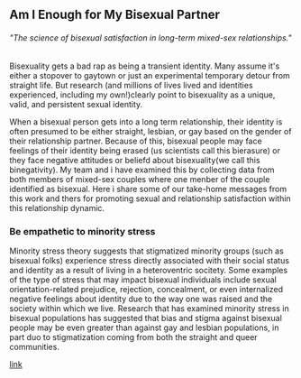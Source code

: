 ## Am I Enough for My Bisexual Partner

###### "The science of bisexual satisfaction in long-term mixed-sex relationships."

Bisexuality gets a bad rap as being a transient identity. Many assume it's either a stopover to gaytown or just an experimental temporary detour from straight life. But research (and millions of lives lived and identities experienced, including my own!)clearly point to bisexuality as a unique, valid, and persistent sexual identity.

When a bisexual person gets into a long term relationship, their identity is often presumed to be either straight, lesbian, or gay based on the gender of their relationship partner. Because of this, bisexual people may face feelings of their identity being erased (us scientists call this bierasure) or they face negative attitudes or beliefd about bisexuality(we call this binegativity). My team and i have examined this by collecting data from both members of mixed-sex couples where one menber of the couple identified as bisexual. Here i share some of our take-home messages from this work and thers for promoting sexual and relationship satisfaction within this relationship dynamic.

### Be empathetic to minority stress

Minority stress theory suggests that stigmatized minority groups (such as bisexual folks) experience stress directly associated with their social status and identity as a result of living in a heteroventric socitety. Some examples of the type of stress that may impact bisexual individuals include sexual orientation-related prejudice, rejection, concealment, or even internalized negative feelings about identity due to the way one was raised and the society within which we live. Research that has examined minority stress in bisexual populations has suggested that bias and stigma against bisexual people may be even greater than against gay and lesbian populations, in part duo to stigmatization coming from both the straight and queer communities.



[link](https://www.psychologytoday.com/intl/blog/the-power-pleasure/202101/am-i-enough-my-bisexual-partner)
